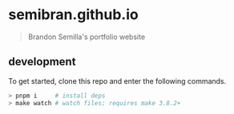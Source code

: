 # semibran.github.io
> Brandon Semilla's portfolio website

## development
To get started, clone this repo and enter the following commands.
```sh
> pnpm i     # install deps
> make watch # watch files; requires make 3.8.2+
```
